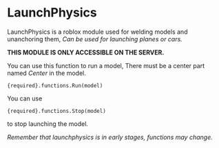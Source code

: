 # LaunchPhysics

LaunchPhysics is a roblox module used for welding models and unanchoring them,
*Can be used for launching planes or cars.*

**THIS MODULE IS ONLY ACCESSIBLE ON THE SERVER.**

You can use this function to run a model,
There must be a center part named *Center* in the model.

<pre><code>{required}.functions.Run(model)</code></pre>

You can use <pre><code>{required}.functions.Stop(model)</code></pre> to stop launching the model.

*Remember that launchphysics is in early stages, functions may change.*
